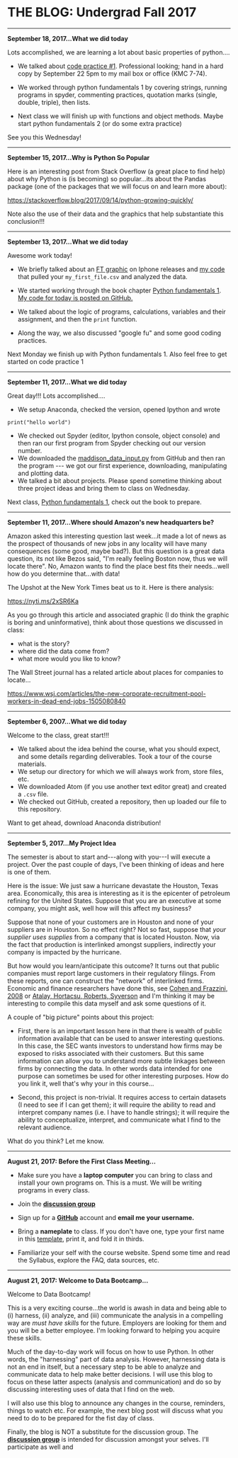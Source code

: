 # THE BLOG: Undergrad Fall 2017

---

**September 18, 2017...What we did today**

Lots accomplished, we are learning a lot about basic properties of python....

- We talked about [code practice #1](https://github.com/NYUDataBootcamp/Materials/blob/master/Documents/bootcamp_practice_1.pdf). Professional looking; hand in a hard copy by September 22 5pm to my mail box or office (KMC 7-74).

- We worked through python fundamentals 1 by covering strings, running programs in spyder, commenting practices, quotation marks (single, double, triple), then lists.

- Next class we will finish up with functions and object methods. Maybe start python fundamentals 2 (or do some extra practice)

See you this Wednesday!

---

**September 15, 2017...Why is Python So Popular**

Here is an interesting post from Stack Overflow (a great place to find help) about why Python is (is becoming) so popular...its about the Pandas package (one of the packages that we will focus on and learn more about):

https://stackoverflow.blog/2017/09/14/python-growing-quickly/

Note also the use of their data and the graphics that help substantiate this conclusion!!!

---

**September 13, 2017...What we did today**

Awesome work today!

- We briefly talked about an [FT graphic](https://www.instagram.com/p/BY9JvVSnykv/?hl=en&taken-by=financialtimes) on Iphone releases and [my code](https://github.com/mwaugh0328/Data_Bootcamp_Fall_2017/blob/master/roster_pull.py) that pulled your `my_first_file.csv` and analyzed the data.

- We started working through the book chapter [Python fundamentals 1](https://nyudatabootcamp.gitbooks.io/data-bootcamp/content/py-fun1.html). [My code for today is posted on GitHub.](https://github.com/mwaugh0328/Data_Bootcamp_Fall_2017/tree/master/data_bootcamp_0913.)

- We talked about the logic of programs, calculations, variables and their assignment, and then the `print` function.

- Along the way, we also discussed "google fu" and some good coding practices.

Next Monday we finish up with Python fundamentals 1. Also feel free to get started on code practice 1

---

**September 11, 2017...What we did today**

Great day!!! Lots accomplished....

- We setup Anaconda, checked the version, opened Ipython and wrote <br>
```
print("hello world")
```

- We checked out Spyder (editor, Ipython console, object console) and then ran our first program from Spyder checking out our version number.
- We downloaded the [maddison_data_input.py](https://github.com/NYUDataBootcamp/Lab/blob/master/Maddison_data_input.py) from GitHub and then ran the program --- we got our first experience, downloading, manipulating and plotting data.
- We talked a bit about projects. Please spend sometime thinking about three project ideas and bring them to class on Wednesday.

Next class, [Python fundamentals 1](https://nyudatabootcamp.gitbooks.io/data-bootcamp/content/py-fun1.html), check out the book to prepare.

---
**September 11, 2017...Where should Amazon's new headquarters be?**

Amazon asked this interesting question last week...it made a lot of news as the prospect of thousands of new jobs in any locality will have many consequences (some good, maybe bad?). But this question is a great data question, its not like Bezos said, "I'm really feeling Boston now, thus we will locate there". No, Amazon wants to find the place best fits their needs...well how do you determine that...with data!

The Upshot at the New York Times beat us to it. Here is there analysis:

https://nyti.ms/2xSR6Ka

As you go through this article and associated graphic (I do think the graphic is boring and uninformative), think about those questions we discussed in class:
- what is the story?
- where did the data come from?
- what more would you like to know?

The Wall Street journal has a related article about places for companies to locate...

https://www.wsj.com/articles/the-new-corporate-recruitment-pool-workers-in-dead-end-jobs-1505080840


---
**September 6, 2007...What we did today**

Welcome to the class, great start!!!

- We talked about the idea behind the course, what you should expect, and some details regarding deliverables. Took a tour of the course materials.
- We setup our directory for which we will always work from, store files, etc.
- We downloaded Atom (if you use another text editor great) and created a `.csv` file.
- We checked out GitHub, created a repository, then up loaded our file to this repository.

Want to get ahead, download Anaconda distribution!

---
**September 5, 2017...My Project Idea**

The semester is about to start and---along with you---I will execute a project. Over the past couple of days, I've been thinking of ideas and here is one of them.

Here is the issue: We just saw a hurricane devastate the Houston, Texas area. Economically, this area is interesting as it is the epicenter of petroleum refining for the United States. Suppose that you are an executive at some company, you might ask, well how will this affect my business?

Suppose that none of your customers are in Houston and none of your suppliers are in Houston. So no effect right? Not so fast, suppose that *your supplier uses supplies* from a company that is located Houston. Now, via the fact that production is interlinked amongst suppliers, indirectly your company is impacted by the hurricane.

But how would you learn/anticipate this outcome? It turns out that public companies must report large customers in their regulatory filings. From these reports, one can construct the "network" of interlinked firms. Economic and finance researchers have done this, see [Cohen and Frazzini, 2008](http://www.econ.yale.edu/~af227/pdf/Economic%20Links%20and%20Predictable%20Returns%20-%20Cohen%20and%20Frazzini.pdf) or [Atalay, Hortacsu, Roberts, Syverson](http://www.pnas.org/content/108/13/5199.short) and I'm thinking it may be interesting to compile this data myself and ask some questions of it.

A couple of "big picture" points about this project:

- First, there is an important lesson here in that there is wealth of public information available that can be used to answer interesting questions. In this case, the SEC wants investors to understand how firms may be exposed to risks associated with their customers. But this same information can allow you to understand more subtle linkages between firms by connecting the data. In other words data intended for one purpose can sometimes be used for other interesting purposes. How do you link it, well that's why your in this course...


- Second, this project is non-trivial. It requires access to certain datasets (I need to see if I can get them); it will require the ability to read and interpret company names (i.e. I have to handle strings); it will require the ability to conceptualize, interpret, and communicate what I find to the relevant audience.

What do you think? Let me know.

---
**August 21, 2017: Before the First Class Meeting...**

* Make sure you have a **laptop computer** you can bring to class and install your own programs on.  This is a must.  We will be writing programs in every class.

* Join the **[discussion group](https://groups.google.com/d/forum/databootcamp_fall2017_undergrad)**

* Sign up for a **[GitHub](https://github.com)** account and **email me your username.**

* Bring a **nameplate** to class.  If you don't have one, type your first name in this [template](https://docs.google.com/document/d/18mDKqDO-48wbwYfFEGD0BAYJRsshRRRxR9IEKhekTWM/edit?usp=sharing), print it, and fold it in thirds.
* Familiarize your self with the course website. Spend some time and read the Syllabus, explore the FAQ, data sources, etc.

---
**August 21, 2017: Welcome to Data Bootcamp...**

Welcome to Data Bootcamp!

This is a very exciting course...the world is awash in data and being able to (i) harness, (ii) analyze, and (iii) communicate the analysis in a compelling way are _must have skills_ for the future. Employers are looking for them and you will be a better employee. I'm looking forward to helping you acquire these skills.  

Much of the day-to-day work will focus on how to use Python. In other words, the "harnessing" part of data analysis. However, harnessing data is not an end in itself, but a necessary step to be able to analyze and communicate data to help make better decisions. I will use this blog to focus on these latter aspects (analysis and communication) and do so by discussing interesting uses of data that I find on the web.

I will also use this blog to announce any changes in the course, reminders, things to watch etc. For example, the next blog post will discuss what you need to do to be prepared for the fist day of class.

Finally, the blog is NOT a substitute for the discussion group. The **[discussion group](https://groups.google.com/d/forum/databootcamp_fall2017_undergrad)** is intended for discussion amongst your selves. I'll participate as well and
